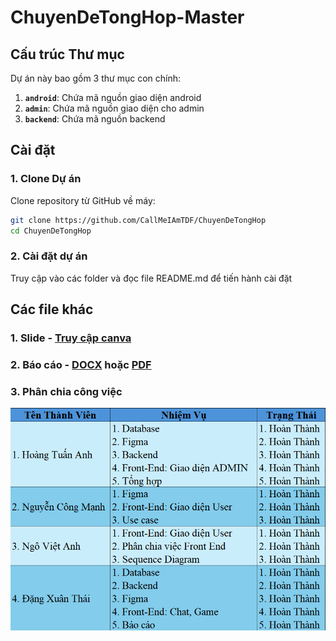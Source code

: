# ChuyenDeTongHop-Master
## Cấu trúc Thư mục

Dự án này bao gồm 3 thư mục con chính:

1. **`android`**: Chứa mã nguồn giao diện android
2. **`admin`**: Chứa mã nguồn giao diện cho admin
3. **`backend`**: Chứa mã nguồn backend

## Cài đặt
### 1. Clone Dự án

Clone repository từ GitHub về máy:

```bash
git clone https://github.com/CallMeIAmTDF/ChuyenDeTongHop
cd ChuyenDeTongHop
```

### 2. Cài đặt dự án
Truy cập vào các folder và đọc file README.md để tiến hành cài đặt

## Các file khác
### 1. Slide - [Truy cập canva](https://www.canva.com/design/DAGX3YzMYGw/cm-HIxVyZ2q7zpj1eOUgcw/edit?utm_content=DAGX3YzMYGw&utm_campaign=designshare&utm_medium=link2&utm_source=sharebutton)
### 2. Báo cáo - [DOCX](https://github.com/CallMeIAmTDF/ChuyenDeTongHop/blob/main/%5BNh%C3%B3m%204%5D%20CHUY%C3%8AN%20%C4%90%E1%BB%80%20T%E1%BB%94NG%20H%E1%BB%A2P.docx) hoặc [PDF](https://github.com/CallMeIAmTDF/ChuyenDeTongHop/blob/main/%5BNh%C3%B3m%204%5D%20CHUY%C3%8AN%20%C4%90%E1%BB%80%20T%E1%BB%94NG%20H%E1%BB%A2P.pdf)
### 3. Phân chia công việc
![Phân Chia Công Việc](https://github.com/CallMeIAmTDF/ChuyenDeTongHop/blob/main/Ph%C3%A2n%20Chia%20C%C3%B4ng%20Vi%E1%BB%87c.png)
